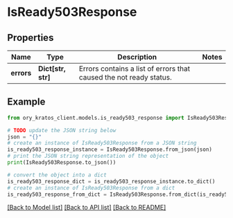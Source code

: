 # IsReady503Response


## Properties

Name | Type | Description | Notes
------------ | ------------- | ------------- | -------------
**errors** | **Dict[str, str]** | Errors contains a list of errors that caused the not ready status. | 

## Example

```python
from ory_kratos_client.models.is_ready503_response import IsReady503Response

# TODO update the JSON string below
json = "{}"
# create an instance of IsReady503Response from a JSON string
is_ready503_response_instance = IsReady503Response.from_json(json)
# print the JSON string representation of the object
print(IsReady503Response.to_json())

# convert the object into a dict
is_ready503_response_dict = is_ready503_response_instance.to_dict()
# create an instance of IsReady503Response from a dict
is_ready503_response_from_dict = IsReady503Response.from_dict(is_ready503_response_dict)
```
[[Back to Model list]](../README.md#documentation-for-models) [[Back to API list]](../README.md#documentation-for-api-endpoints) [[Back to README]](../README.md)


